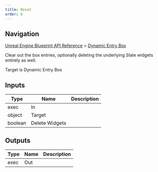```yaml
---
title: Reset
order: 6
---
```

## Navigation

[Unreal Engine Blueprint API Reference](https://dev.epicgames.com/documentation/en-us/unreal-engine/BlueprintAPI) > [Dynamic Entry Box](https://dev.epicgames.com/documentation/en-us/unreal-engine/BlueprintAPI/DynamicEntryBox)

Clear out the box entries, optionally deleting the underlying Slate widgets entirely as well.

Target is Dynamic Entry Box

## Inputs

| Type | Name | Description |
| --- | --- | --- |
| exec | In |  |
| object | Target |  |
| boolean | Delete Widgets |  |

## Outputs

| Type | Name | Description |
| --- | --- | --- |
| exec | Out |  |
